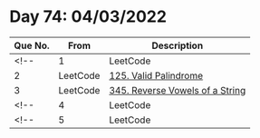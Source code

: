 # Day 74: 04/03/2022

| Que No. | From | Description |
| --- | --- | --- |
<!-- | 1 | LeetCode | []() | -->
| 2 | LeetCode | [125. Valid Palindrome](https://leetcode.com/problems/valid-palindrome/) |
| 3 | LeetCode | [345. Reverse Vowels of a String](https://leetcode.com/problems/reverse-vowels-of-a-string/) |
<!-- | 4 | LeetCode | []() | -->
<!-- | 5 | LeetCode | []() | -->
